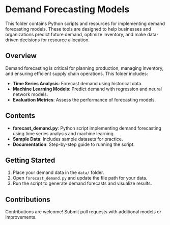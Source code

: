 # Demand Forecasting Models

This folder contains Python scripts and resources for implementing demand forecasting models. These tools are designed to help businesses and organizations predict future demand, optimize inventory, and make data-driven decisions for resource allocation.

## Overview
Demand forecasting is critical for planning production, managing inventory, and ensuring efficient supply chain operations. This folder includes:
- **Time Series Analysis**: Forecast demand using historical data.
- **Machine Learning Models**: Predict demand with regression and neural network models.
- **Evaluation Metrics**: Assess the performance of forecasting models.

## Contents
- **forecast_demand.py**: Python script implementing demand forecasting using time series analysis and machine learning.
- **Sample Data**: Includes sample datasets for practice.
- **Documentation**: Step-by-step guide to running the script.

## Getting Started
1. Place your demand data in the `data/` folder.
2. Open `forecast_demand.py` and update the file path for your data.
3. Run the script to generate demand forecasts and visualize results.

## Contributions
Contributions are welcome! Submit pull requests with additional models or improvements.

